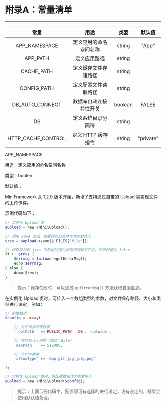 # 附录A：常量清单

---

| 常量 | 用途 | 类型 | 默认值 |
| :---: | :---: | :---: | :---: |
| APP\_NAMESPACE | 定义应用的命名空间名称 | string | "App" |
| APP\_PATH | 定义应用路径 | string |  |
| CACHE\_PATH | 定义缓存文件存储路径 | string |  |
| CONFIG\_PATH | 定义配置文件读取路径 | string |  |
| DB\_AUTO\_CONNECT | 数据库自动连接特性开关 | boolean | FALSE |
| DS | 定义系统目录分隔符 | string |  |
| HTTP\_CACHE\_CONTROL | 定义 HTTP 缓存指令 | string | "private" |

APP\_NAMESPACE

用途：定义应用的命名空间名称

类型：boolen

默认值：

MiniFramework 从 1.2.0 版本开始，新增了支持通过自带的 Upload 类实现文件的上传保存。

示例代码如下：

```php
// 实例化 Upload 类
$upload = new \Mini\Upload();

// 调用 save 方法，将要保存的文件作为参数传入
$res = $upload->save($_FILES['file']);

// 保存成功时 $res 中的返回值为保存路径和文件名，失败时值为 false
if (! $res) {
    $errmsg = $upload->getErrorMsg();
    echo $errmsg;
} else {
    dump($res);
}
```

> 提示：保存失败时，可以通过 `getErrorMsg()` 方法获取错误信息。

在实例化 Upload 类时，可传入一个数组类型的参数，对文件保存路径、大小和类型进行设定，例如：

```php
// 配置数组
$config = array(

    // 文件保存的根目录
    'rootPath'  => PUBLIC_PATH . DS . 'uploads',

    // 文件的大小限制（单位：Byte）
    'maxPath'   => 512000,

    // 允许的类型
    'allowType' => 'bmp,gif,jpg,jpeg,png'

);

// 实例化 Upload 类时，将配置数组作为参数传入
$upload = new \Mini\Upload($config);
```

> 提示：上面示例代码中，配置项可有选择的进行设定，没有设定的，框架会使用默认值处理。



